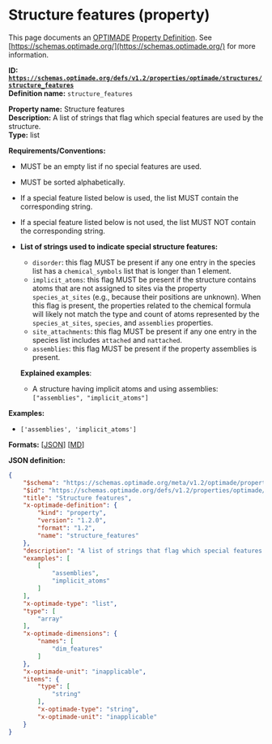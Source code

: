 # Structure features (property)

This page documents an [OPTIMADE](https://www.optimade.org/) [Property Definition](https://schemas.optimade.org/#definitions). See [https://schemas.optimade.org/](https://schemas.optimade.org/) for more information.

**ID: [`https://schemas.optimade.org/defs/v1.2/properties/optimade/structures/structure_features`](https://schemas.optimade.org/defs/v1.2/properties/optimade/structures/structure_features.md)**  
**Definition name:** `structure_features`

**Property name:** Structure features  
**Description:** A list of strings that flag which special features are used by the structure.  
**Type:** list  

**Requirements/Conventions:**

- MUST be an empty list if no special features are used.
- MUST be sorted alphabetically.
- If a special feature listed below is used, the list MUST contain the corresponding string.
- If a special feature listed below is not used, the list MUST NOT contain the corresponding string.
- **List of strings used to indicate special structure features:**
  - `disorder`: this flag MUST be present if any one entry in the species list has a `chemical_symbols` list that is longer than 1 element.
  - `implicit_atoms`: this flag MUST be present if the structure contains atoms that are not assigned to sites via the property `species_at_sites` (e.g., because their positions are unknown). When this flag is present, the properties related to the chemical formula will likely not match the type and count of atoms represented by the `species_at_sites`, `species`, and `assemblies` properties.
  - `site_attachments`: this flag MUST be present if any one entry in the species list includes `attached` and `nattached`.
  - `assemblies`: this flag MUST be present if the property assemblies is present.

  **Explained examples**:
  - A structure having implicit atoms and using assemblies: `["assemblies", "implicit_atoms"]`

**Examples:**

- `['assemblies', 'implicit_atoms']`

**Formats:** [[JSON](structure_features.json)] [[MD](structure_features.md)]

**JSON definition:**

``` json
{
    "$schema": "https://schemas.optimade.org/meta/v1.2/optimade/property_definition.md",
    "$id": "https://schemas.optimade.org/defs/v1.2/properties/optimade/structures/structure_features",
    "title": "Structure features",
    "x-optimade-definition": {
        "kind": "property",
        "version": "1.2.0",
        "format": "1.2",
        "name": "structure_features"
    },
    "description": "A list of strings that flag which special features are used by the structure.\n\n**Requirements/Conventions:**\n\n- MUST be an empty list if no special features are used.\n- MUST be sorted alphabetically.\n- If a special feature listed below is used, the list MUST contain the corresponding string.\n- If a special feature listed below is not used, the list MUST NOT contain the corresponding string.\n- **List of strings used to indicate special structure features:**\n  - `disorder`: this flag MUST be present if any one entry in the species list has a `chemical_symbols` list that is longer than 1 element.\n  - `implicit_atoms`: this flag MUST be present if the structure contains atoms that are not assigned to sites via the property `species_at_sites` (e.g., because their positions are unknown). When this flag is present, the properties related to the chemical formula will likely not match the type and count of atoms represented by the `species_at_sites`, `species`, and `assemblies` properties.\n  - `site_attachments`: this flag MUST be present if any one entry in the species list includes `attached` and `nattached`.\n  - `assemblies`: this flag MUST be present if the property assemblies is present.\n\n  **Explained examples**:\n  - A structure having implicit atoms and using assemblies: `[\"assemblies\", \"implicit_atoms\"]`",
    "examples": [
        [
            "assemblies",
            "implicit_atoms"
        ]
    ],
    "x-optimade-type": "list",
    "type": [
        "array"
    ],
    "x-optimade-dimensions": {
        "names": [
            "dim_features"
        ]
    },
    "x-optimade-unit": "inapplicable",
    "items": {
        "type": [
            "string"
        ],
        "x-optimade-type": "string",
        "x-optimade-unit": "inapplicable"
    }
}
```